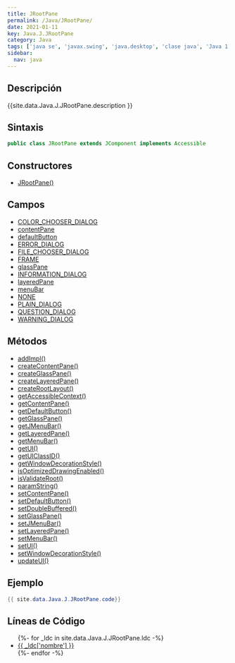 ```yaml
---
title: JRootPane
permalink: /Java/JRootPane/
date: 2021-01-11
key: Java.J.JRootPane
category: Java
tags: ['java se', 'javax.swing', 'java.desktop', 'clase java', 'Java 1.2']
sidebar: 
  nav: java
---
```


## Descripción
{{site.data.Java.J.JRootPane.description }}

## Sintaxis
~~~java
public class JRootPane extends JComponent implements Accessible
~~~

## Constructores
* [JRootPane()](/Java/JRootPane/JRootPane/)

## Campos
* [COLOR_CHOOSER_DIALOG](/Java/JRootPane/COLOR_CHOOSER_DIALOG)
* [contentPane](/Java/JRootPane/contentPane)
* [defaultButton](/Java/JRootPane/defaultButton)
* [ERROR_DIALOG](/Java/JRootPane/ERROR_DIALOG)
* [FILE_CHOOSER_DIALOG](/Java/JRootPane/FILE_CHOOSER_DIALOG)
* [FRAME](/Java/JRootPane/FRAME)
* [glassPane](/Java/JRootPane/glassPane)
* [INFORMATION_DIALOG](/Java/JRootPane/INFORMATION_DIALOG)
* [layeredPane](/Java/JRootPane/layeredPane)
* [menuBar](/Java/JRootPane/menuBar)
* [NONE](/Java/JRootPane/NONE)
* [PLAIN_DIALOG](/Java/JRootPane/PLAIN_DIALOG)
* [QUESTION_DIALOG](/Java/JRootPane/QUESTION_DIALOG)
* [WARNING_DIALOG](/Java/JRootPane/WARNING_DIALOG)

## Métodos
* [addImpl()](/Java/JRootPane/addImpl)
* [createContentPane()](/Java/JRootPane/createContentPane)
* [createGlassPane()](/Java/JRootPane/createGlassPane)
* [createLayeredPane()](/Java/JRootPane/createLayeredPane)
* [createRootLayout()](/Java/JRootPane/createRootLayout)
* [getAccessibleContext()](/Java/JRootPane/getAccessibleContext)
* [getContentPane()](/Java/JRootPane/getContentPane)
* [getDefaultButton()](/Java/JRootPane/getDefaultButton)
* [getGlassPane()](/Java/JRootPane/getGlassPane)
* [getJMenuBar()](/Java/JRootPane/getJMenuBar)
* [getLayeredPane()](/Java/JRootPane/getLayeredPane)
* [getMenuBar()](/Java/JRootPane/getMenuBar)
* [getUI()](/Java/JRootPane/getUI)
* [getUIClassID()](/Java/JRootPane/getUIClassID)
* [getWindowDecorationStyle()](/Java/JRootPane/getWindowDecorationStyle)
* [isOptimizedDrawingEnabled()](/Java/JRootPane/isOptimizedDrawingEnabled)
* [isValidateRoot()](/Java/JRootPane/isValidateRoot)
* [paramString()](/Java/JRootPane/paramString)
* [setContentPane()](/Java/JRootPane/setContentPane)
* [setDefaultButton()](/Java/JRootPane/setDefaultButton)
* [setDoubleBuffered()](/Java/JRootPane/setDoubleBuffered)
* [setGlassPane()](/Java/JRootPane/setGlassPane)
* [setJMenuBar()](/Java/JRootPane/setJMenuBar)
* [setLayeredPane()](/Java/JRootPane/setLayeredPane)
* [setMenuBar()](/Java/JRootPane/setMenuBar)
* [setUI()](/Java/JRootPane/setUI)
* [setWindowDecorationStyle()](/Java/JRootPane/setWindowDecorationStyle)
* [updateUI()](/Java/JRootPane/updateUI)

## Ejemplo
~~~java
{{ site.data.Java.J.JRootPane.code}}
~~~

## Líneas de Código
<ul>
{%- for _ldc in site.data.Java.J.JRootPane.ldc -%}
   <li>
       <a href="{{_ldc['url'] }}">{{ _ldc['nombre'] }}</a>
   </li>
{%- endfor -%}
</ul>
